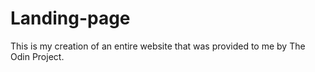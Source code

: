 # Landing-page
This is my creation of an entire website that was provided to me by The Odin Project.